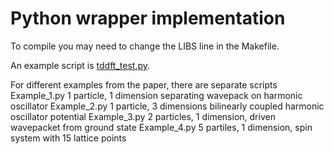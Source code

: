 # Python wrapper implementation

To compile you may need to change the LIBS line in the Makefile.

An example script is [tddft_test.py](tddft_test.py).

For different examples from the paper, there are separate scripts
Example_1.py 1 particle, 1 dimension separating wavepack on harmonic oscillator
Example_2.py 1 particle, 3 dimensions bilinearly coupled harmonic oscillator potential
Example_3.py 2 particles, 1 dimension, driven wavepacket from ground state
Example_4.py 5 partiles, 1 dimension, spin system with 15 lattice points
